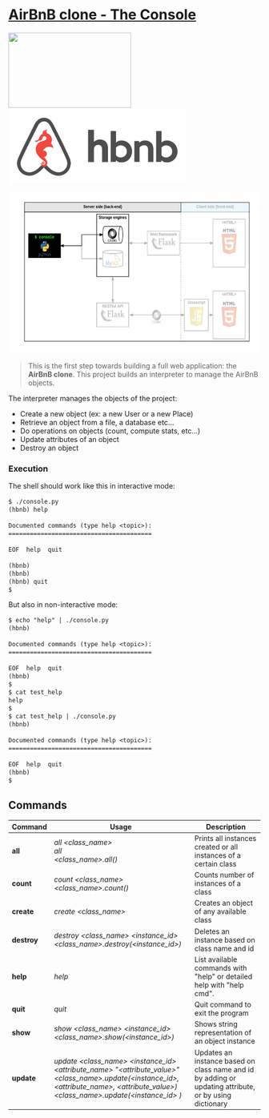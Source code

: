 # [AirBnB clone - The Console](https://github.com/leulyk/AirBnB_clone/blob/main/README.md)

<p float="left">
<img src="https://lh3.googleusercontent.com/oVJxT1yn7vwaEM8t9A5MGL6emG0j-_uqHa5H8ikWLvl6Ka-nVmUJZblqWDqPiY-S6itPLnZNgcc8rviK8AVT65l_a3zHiyctwy8=s0" width="245" height="150"/>
<img src="https://github.com/leulyk/AirBnB_clone/blob/main/AirBnB.png" width = "355" height = "150" />
</p>
<p>
<img src="https://github.com/leulyk/AirBnB_clone/blob/main/framework.png" width="600" height = "320" />
</p>

> This is the first step towards building a full web application: the **AirBnB clone**. This project builds an interpreter to manage the AirBnB objects.

The interpreter manages the objects of the project:

- Create a new object (ex: a new User or a new Place)
- Retrieve an object from a file, a database etc…
- Do operations on objects (count, compute stats, etc…)
- Update attributes of an object
- Destroy an object

### Execution

The shell should work like this in interactive mode:

	$ ./console.py
	(hbnb) help

	Documented commands (type help <topic>):
	========================================

	EOF  help  quit

	(hbnb)
	(hbnb)
	(hbnb) quit
	$

But also in non-interactive mode:

	$ echo "help" | ./console.py
	(hbnb)

	Documented commands (type help <topic>):
	========================================	

	EOF  help  quit
	(hbnb)
	$
	$ cat test_help
	help
	$
	$ cat test_help | ./console.py
	(hbnb)

	Documented commands (type help <topic>):
	========================================	

	EOF  help  quit
	(hbnb)
	$

## Commands

| Command | Usage | Description |
| ------- | ----- | ----------- |
| **all** | *all <class_name>* <br/> *all* <br/> *<class_name>.all()* | Prints all instances created or all instances of a certain class |
| **count** | *count <class_name>* <br/> *<class_name>.count()* | Counts number of instances of a class | 
| **create** | *create <class_name>* | Creates an object of any available class |
| **destroy** | *destroy <class_name> <instance_id>* <br/> *<class_name>.destroy(<instance_id>)* | Deletes an instance based on class name and id |
| **help** | *help* | List available commands with "help" or detailed help with "help cmd". |
| **quit** | *quit* | Quit command to exit the program |
| **show** | *show <class_name> <instance_id>* <br/> *<class_name>.show(<instance_id>)* | Shows string representation of an object instance |
| **update** | *update <class_name> <instance_id> <attribute_name> "<attribute_value>"* <br/> *<class_name>.update(<instance_id>, <attribute_name>, <attribute_value>)* <br/> *<class_name>.update(<instance_id> <dictionary representation>)* | Updates an instance based on class name and id by adding or updating attribute, or by using dictionary |
